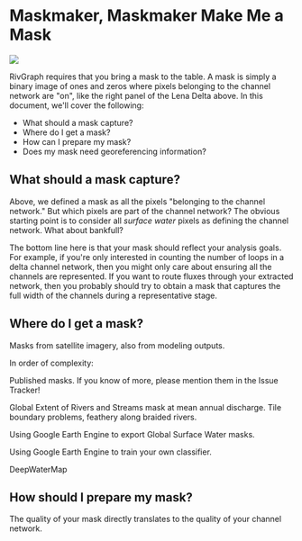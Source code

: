 # Maskmaker, Maskmaker Make Me a Mask

![](C:\Users\Jon\Documents\GitHub\RivGraph\examples\images\lena_mask.PNG)

RivGraph requires that you bring a mask to the table. A mask is simply a binary image of ones and zeros where pixels belonging to the channel network are "on", like the right panel of the Lena Delta above. In this document, we'll cover the following:

- What should a mask capture?
- Where do I get a mask?
- How can I prepare my mask?
- Does my mask need georeferencing information?

## What should a mask capture?

Above, we defined a mask as all the pixels "belonging to the channel network." But which pixels are part of the channel network? The obvious starting point is to consider all *surface water* pixels as defining the channel network. What about bankfull?

The bottom line here is that your mask should reflect your analysis goals. For example, if you're only interested in counting the number of loops in a delta channel network, then you might only care about ensuring all the channels are represented. If you want to route fluxes through your extracted network, then you probably should try to obtain a mask that captures the full width of the channels during a representative stage. 

## Where do I get a mask?

Masks from satellite imagery, also from modeling outputs.

In order of complexity:

Published masks. If you know of more, please mention them in the Issue Tracker!

Global Extent of Rivers and Streams mask at mean annual discharge. Tile boundary problems, feathery along braided rivers.

Using Google Earth Engine to export Global Surface Water masks.

Using Google Earth Engine to train your own classifier.

DeepWaterMap



## How should I prepare my mask?

The quality of your mask directly translates to the quality of your channel network. 